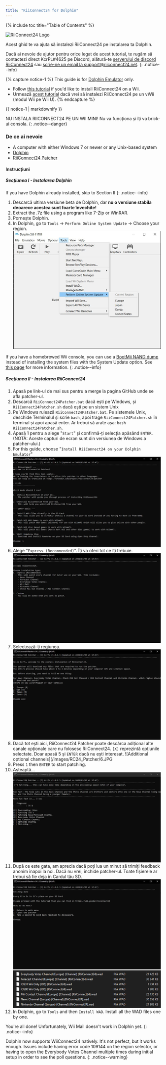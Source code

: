 ```yaml
---
title: "RiiConnect24 for Dolphin"
---
```


{% include toc title="Table of Contents" %}

![RiiConnect24 Logo](/images/WiiRC24Logo.jpg)

Acest ghid te va ajuta să instalezi RiiConnect24 pe instalarea ta Dolphin.

Dacă ai nevoie de ajutor pentru orice legat de acest tutorial, te rugăm să contactezi direct KcrPL#4625 pe Discord, alătură-te [serverului de discord RiiConnect24](https://discord.gg/rc24) sau [scrie-ne un email la support@riiconnect24.net](mailto:support@riiconnect24.net).
{: .notice--info}

{% capture notice-1 %}
This guide is for [Dolphin Emulator](https://dolphin-emu.org) only.

- Follow [this tutorial](riiconnect24-wii) if you'd like to install RiiConnect24 on a Wii.
- Urmează [acest tutorial](riiconnect24-vwii) dacă vrei să instalezi RiiConnect24 pe un vWii (modul Wii pe Wii U).
{% endcapture %}

<div class="notice--warning">{{ notice-1 | markdownify }}</div>

NU INSTALA RIICONNECT24 PE UN WII MINI! Nu va funcționa și îți va brick-ui consola.
{: .notice--danger}

### De ce ai nevoie

* A computer with either Windows 7 or newer or any Unix-based system
* [Dolphin](https://dolphin-emu.org/download/)
* [RiiConnect24 Patcher](https://github.com/RiiConnect24/RiiConnect24-Patcher/releases)

#### Instrucțiuni

##### Secțiunea I - Instalarea Dolphin

If you have Dolphin already installed, skip to Section II
{: .notice--info}

1. Descarcă ultima versiune beta de Dolphin, dar **nu o versiune stabila deoarece acestea sunt foarte învechite!**
2. Extract the .7z file using a program like 7-Zip or WinRAR.
3. Pornește Dolphin.
4. In Dolphin, go to `Tools` -> `Perform Online System Update` -> Choose your region. ![Perform Online System Update](/images/Dolphin_RC24/1.jpg)

If you have a homebrewed Wii console, you can use a [BootMii NAND dump](bootmii) instead of installing the system files with the System Update option. See [this page](https://wiki.dolphin-emu.org/index.php?title=NAND_Usage_Guide) for more information.
{: .notice--info}

##### Secțiunea II - Instalarea RiiConnect24

1. Apasă pe link-ul de mai sus pentru a merge la pagina GitHub unde se afla patcher-ul.
2. Descarcă `RiiConnect24Patcher.bat` dacă ești pe Windows, și `RiiConnect24Patcher.sh` dacă ești pe un sistem Unix
3. Pe Windows rulează `RiiConnect24Patcher.bat`. Pe sistemele Unix, deschide Terminalul și scrie `bash`, apoi trage `RiiConnect24Patcher.sh` în terminal și apoi apasă enter. Ar trebui să arate așa: `bash RiiConnect24Patcher.sh`.
4. Apasă 1 pentru a alege "`Start`" și confirmă-ți selecția apăsând `ENTER`. (NOTĂ: Aceste capturi de ecran sunt din versiunea de Windows a patcher-ului.)
5. For this guide, choose "`Install RiiConnect24 on your Dolphin Emulator`" ![Install RiiConnect24](/images/RC24_Patcher/3.JPG)
6. Alege "`Express (Recommended)`". Îți va oferi tot ce îți trebuie. ![Express Settings](/images/RC24_Patcher/4.JPG)
7. Selectează-ți regiunea. ![Select your region](/images/RC24_Patcher/5.JPG)
8. Dacă tot ești aici, RiiConnect24 Patcher poate descărca adițional alte canale opționale care nu folosesc RiiConnect24. `[X]` reprezintă opțiunile selectate. Doar apasă 5 și `ENTER` dacă nu ești interesat. !\[Additional optional channels\](/images/RC24_Patcher/6.JPG
9. Press `1` then `ENTER` to start patching.
10. Așteaptă... ![It's patching!](/images/RC24_Patcher/9.JPG)
11. După ce este gata, am aprecia dacă poți lua un minut să trimiți feedback anonim înapoi la noi.  Dacă nu vrei, închide patcher-ul. Toate fișierele ar trebui să fie deja în Cardul tău SD. ![Este gata!](/images/RC24_Patcher/10.JPG) ![Files copied](/images/RC24_Patcher/11.PNG)
12. In Dolphin, go to `Tools` and then `Install WAD`. Install all the WAD files one by one.

You're all done! Unfortunately, Wii Mail doesn't work in Dolphin yet.
{: .notice--info}

Dolphin now supports WiiConnect24 natively. It's not perfect, but it works enough. Issues include having error code 109144 on the region selector, or having to open the Everybody Votes Channel multiple times during initial setup in order to see the poll questions.
{: .notice--warning}